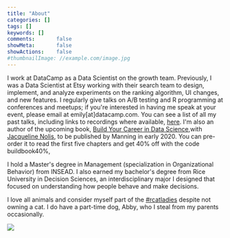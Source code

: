 ```yaml
---
title: "About"
categories: []
tags: []
keywords: []
comments:       false
showMeta:       false
showActions:    false
#thumbnailImage: //example.com/image.jpg
---
```


I work at DataCamp as a Data Scientist on the growth team. Previously, I was a Data Scientist at Etsy working with their search team to design, implement, and analyze experiments on the ranking algorithm, UI changes, and new features. I regularly give talks on A/B testing and R programming at conferences and meetups; if you're interested in having me speak at your event, please email at emily[at]datacamp.com. You can see a list of all my past talks, including links to recordings where available, [here](https://hookedondata.org/speaking/). I'm also an author of the upcoming book, [Build Your Career in Data Science](https://www.manning.com/books/build-your-career-in-data-science?a_aid=buildcareer&a_bid=76784b6a),with [Jacqueline Nolis](https://jnolis.com/), to be published by Manning in early 2020. You can pre-order it to read the first five chapters and get 40% off with the code buildbook40%, 

I hold a Master's degree in Management (specialization in Organizational Behavior) from INSEAD. I also earned my bachelor's degree from Rice University in Decision Sciences, an interdisciplinary major I designed that focused on understanding how people behave and make decisions. 

I love all animals and consider myself part of the [#rcatladies](https://twitter.com/hashtag/rcatladies) despite not owning a cat. I do have a part-time dog, Abby, who I steal from my parents occasionally. 

![](/img/abby_picture.jpg)

